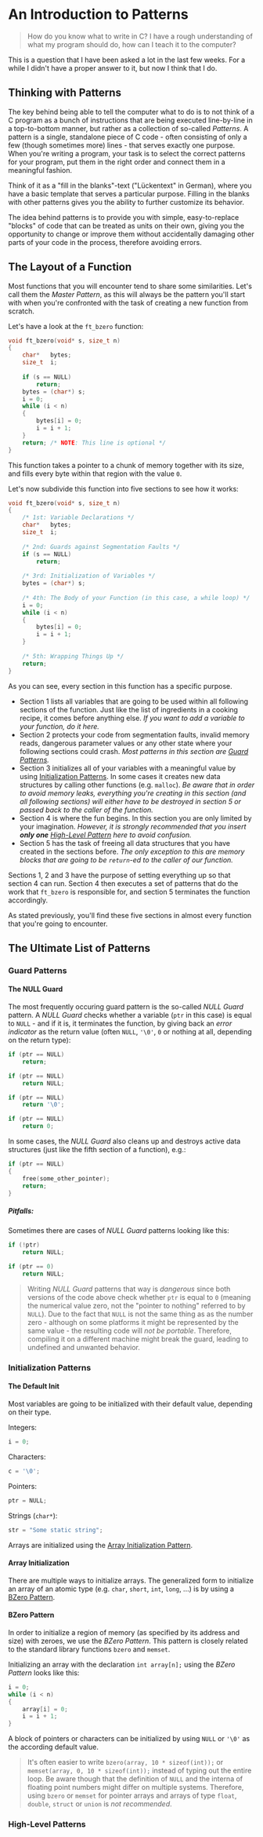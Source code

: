 # An Introduction to Patterns

> How do you know what to write in C? I have a rough understanding of what my program should do, how can I teach it to the computer?

This is a question that I have been asked a lot in the last few weeks. For a while I didn't have a proper answer to it, but now I think that I do.

## Thinking with Patterns
	
The key behind being able to tell the computer what to do is to not think of a C program as a bunch of instructions that are being executed line-by-line in a top-to-bottom manner, but rather as a collection of so-called _Patterns_. A pattern is a single, standalone piece of C code - often consisting of only a few (though sometimes more) lines - that serves exactly one purpose. When you're writing a program, your task is to select the correct patterns for your program, put them in the right order and connect them in a meaningful fashion.

Think of it as a "fill in the blanks"-text ("Lückentext" in German), where you have a basic template that serves a particular purpose. Filling in the blanks with other patterns gives you the ability to further customize its behavior.

The idea behind patterns is to provide you with simple, easy-to-replace "blocks" of code that can be treated as units on their own, giving you the opportunity to change or improve them without accidentally damaging other parts of your code in the process, therefore avoiding errors.

## The Layout of a Function

Most functions that you will encounter tend to share some similarities. Let's call them the _Master Pattern_, as this will always be the pattern you'll start with when you're confronted with the task of creating a new function from scratch.

Let's have a look at the `ft_bzero` function:

```c
void ft_bzero(void* s, size_t n)
{
    char*   bytes;
    size_t  i;
	
    if (s == NULL)
        return;
    bytes = (char*) s;
    i = 0;
    while (i < n)
    {
        bytes[i] = 0;
        i = i + 1;
    }
    return;	/* NOTE: This line is optional */
}
```

This function takes a pointer to a chunk of memory together with its size, and fills every byte within that region with the value `0`.

Let's now subdivide this function into five sections to see how it works:

```c
void ft_bzero(void* s, size_t n)
{
    /* 1st: Variable Declarations */
    char*   bytes;
    size_t  i;
    
    /* 2nd: Guards against Segmentation Faults */
    if (s == NULL)
        return;
    
    /* 3rd: Initialization of Variables */
    bytes = (char*) s;
    
    /* 4th: The Body of your Function (in this case, a while loop) */
    i = 0;
    while (i < n)
    {
        bytes[i] = 0;
        i = i + 1;
    }
    
    /* 5th: Wrapping Things Up */
    return;
}
```

As you can see, every section in this function has a specific purpose.

 - Section 1 lists all variables that are going to be used within all following sections of the function. Just like the list of ingredients in a cooking recipe, it comes before anything else. _If you want to add a variable to your function, do it here._
 - Section 2 protects your code from segmentation faults, invalid memory reads, dangerous parameter values or any other state where your following sections could crash. _Most patterns in this section are [Guard Patterns](#guard-patterns)._
 - Section 3 initializes all of your variables with a meaningful value by using [Initialization Patterns](#initialization-patterns). In some cases it creates new data structures by calling other functions (e.g. `malloc`). _Be aware that in order to avoid memory leaks, everything you're creating in this section (and all following sections) will either have to be destroyed in section 5 or passed back to the caller of the function._
 - Section 4 is where the fun begins. In this section you are only limited by your imagination. _However, it is strongly recommended that you insert **only one** [High-Level Pattern](#high-level-patterns) here to avoid confusion._
 - Section 5 has the task of freeing all data structures that you have created in the sections before. _The only exception to this are memory blocks that are going to be `return`-ed to the caller of our function._

Sections 1, 2 and 3 have the purpose of setting everything up so that section 4 can run. Section 4 then executes a set of patterns that do the work that `ft_bzero` is responsible for, and section 5 terminates the function accordingly.

As stated previously, you'll find these five sections in almost every function that you're going to encounter.

## The Ultimate List of Patterns

### Guard Patterns

#### The NULL Guard

The most frequently occuring guard pattern is the so-called _NULL Guard_ pattern. A _NULL Guard_ checks whether a variable (`ptr` in this case) is equal to `NULL` - and if it is, it terminates the function, by giving back an _error indicator_ as the return value (often `NULL`, `'\0'`, `0` or nothing at all, depending on the return type):

```c
if (ptr == NULL)
    return;
```

```c  
if (ptr == NULL)
    return NULL;
```

```c
if (ptr == NULL)
    return '\0';
```

```c  
if (ptr == NULL)
    return 0;
```

In some cases, the _NULL Guard_ also cleans up and destroys active data structures (just like the fifth section of a function), e.g.:

```c
if (ptr == NULL)
{
    free(some_other_pointer);
    return;
}
```

##### Pitfalls:
Sometimes there are cases of _NULL Guard_ patterns looking like this:

```c
if (!ptr)
    return NULL;
```

```c  
if (ptr == 0)
    return NULL;
```

> Writing _NULL Guard_ patterns that way is _dangerous_ since both versions of the code above check whether `ptr` is equal to `0` (meaning the numerical value zero, not the "pointer to nothing" referred to by `NULL`). Due to the fact that `NULL` is not the same thing as as the number zero - although on some platforms it might be represented by the same value - the resulting code will _not be portable_. Therefore, compiling it on a different machine might break the guard, leading to undefined and unwanted behavior.


### Initialization Patterns

#### The Default Init

Most variables are going to be initialized with their default value, depending on their type.

Integers:

```c
i = 0;
```

Characters:

```c  
c = '\0';
```

Pointers:

```c  
ptr = NULL;
```

Strings (`char*`):

```c
str = "Some static string";
```

Arrays are initialized using the [Array Initialization Pattern](#array-initialization).

#### Array Initialization
There are multiple ways to initialize arrays. The generalized form to initialize an array of an atomic type (e.g. `char`, `short`, `int`, `long`, ...) is by using a [BZero Pattern](#bzero-pattern).

#### BZero Pattern
In order to initialize a region of memory (as specified by its address and size) with zeroes, we use the _BZero Pattern_. This pattern is closely related to the standard library functions `bzero` and `memset`.

Initializing an array with the declaration `int array[n];` using the _BZero Pattern_ looks like this:

```c
i = 0;
while (i < n)
{
    array[i] = 0;
    i = i + 1;
}
```

A block of pointers or characters can be initialized by using `NULL` or `'\0'` as the according default value.

> It's often easier to write `bzero(array, 10 * sizeof(int));` or `memset(array, 0, 10 * sizeof(int));` instead of typing out the entire loop. Be aware though that the definition of `NULL` and the interna of floating point numbers might differ on multiple systems. Therefore, using `bzero` or `memset` for pointer arrays and arrays of type `float`, `double`, `struct` or `union` is _not recommended_.

### High-Level Patterns
